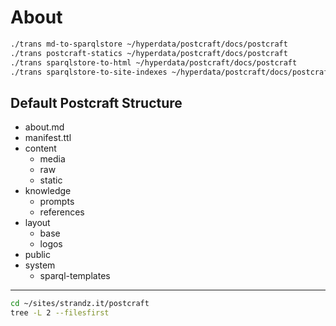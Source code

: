 # About

```sh
./trans md-to-sparqlstore ~/hyperdata/postcraft/docs/postcraft
./trans postcraft-statics ~/hyperdata/postcraft/docs/postcraft
./trans sparqlstore-to-html ~/hyperdata/postcraft/docs/postcraft
./trans sparqlstore-to-site-indexes ~/hyperdata/postcraft/docs/postcraft
```

## Default Postcraft Structure

- about.md
- manifest.ttl
- content
  - media
  - raw
  - static
- knowledge
  - prompts
  - references
- layout
  - base
  - logos
- public
- system
  - sparql-templates

---

```sh
cd ~/sites/strandz.it/postcraft
tree -L 2 --filesfirst
```
